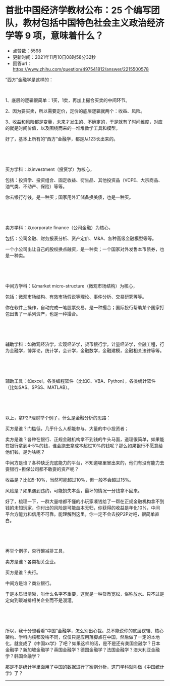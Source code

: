 # 首批中国经济学教材公布：25 个编写团队，教材包括中国特色社会主义政治经济学等 9 项，意味着什么？
- 点赞数：5598
- 更新时间：2021年11月10日08时58分32秒
- 回答url：https://www.zhihu.com/question/497541812/answer/2215500578
<body>
 <p data-pid="psQAPvwM">“西方”金融学是这样的：</p>
 <p class="ztext-empty-paragraph"><br></p>
 <p data-pid="b-LfAP7I">1、底层的逻辑很简单：1买，1卖，再加上撮合买卖的中间环节。</p>
 <p data-pid="GAJIZGrM">2、因为要买卖，所以需要定价，定价的底层逻辑就两个：收益、风险。</p>
 <p data-pid="2XUt2nWn">3、收益和风险都是变量，未来才发生的、不确定的，于是就有了时间维度，对应的就是时间价值，以及围绕而来的一堆堆数学工具和模型。</p>
 <p data-pid="jZuoQfeg">好了，基本上所有的“西方”金融学，都是从123长出来的。</p>
 <p class="ztext-empty-paragraph"><br></p>
 <p class="ztext-empty-paragraph"><br></p>
 <p data-pid="13CCVJEH">买方学科：以investment（投资学）为核心，</p>
 <p data-pid="wXcmrolI">包括：投资学、投资组合、固定收益、衍生品、其他投资品（VCPE、大宗商品、油气类、不动产、保险）等等。</p>
 <p data-pid="5NBHFkv-">你去银行存钱，是一种买；国家用外汇储备换美债，也是一种买。</p>
 <p class="ztext-empty-paragraph"><br></p>
 <p class="ztext-empty-paragraph"><br></p>
 <p data-pid="cK_GFlNy">卖方学科：以corporate finance（公司金融）为核心，</p>
 <p data-pid="yW0_cm1L">包括：公司金融、财务报表分析、资产定价、M&amp;A、各种高级金融模型等等。</p>
 <p data-pid="GVibQ5V9">一个小公司出让自己的股权换点融资，是一种卖；一个国家对外发售本币债券，也是一种卖。</p>
 <p class="ztext-empty-paragraph"><br></p>
 <p class="ztext-empty-paragraph"><br></p>
 <p data-pid="4hlUCDY1">中间方学科：以market micro-structure（微观市场结构）为核心，</p>
 <p data-pid="wAt2LuWT">包括：微观市场结构、有效市场假说等理论、事件分析、交易研究等等。</p>
 <p data-pid="51SbivPM">你在软件上操作，自动完成一笔股票交易，是一种撮合；国际投行帮助某个国家打包出售了一系列资产，也是一种撮合。</p>
 <p class="ztext-empty-paragraph"><br></p>
 <p class="ztext-empty-paragraph"><br></p>
 <p data-pid="0RR9iWqo">辅助学科：如微观经济学，宏观经济学，货币银行学，计量经济学，金融工程，行为金融学，博弈论，统计学，会计学，金融数学，金融建模，金融相关法律等等。</p>
 <p class="ztext-empty-paragraph"><br></p>
 <p class="ztext-empty-paragraph"><br></p>
 <p data-pid="rxE059Px">辅助工具：如excel，各类编程软件（比如C、VBA、Python），各类统计软件（比如SAS、SPSS、MATLAB）。</p>
 <p class="ztext-empty-paragraph"><br></p>
 <p class="ztext-empty-paragraph"><br></p>
 <p data-pid="wbeCHLYW">以上，拿P2P理财举个例子，什么是金融分析的思路：</p>
 <p data-pid="omNrKjHN">买方是谁？门槛低，几乎什么人都能参与，大量的中小投资者；</p>
 <p data-pid="8f1nU9DE">卖方是谁？各种在银行、正规金融机构拿不到钱的牛头马面，道理很简单，如果能在银行拿到4-5%的钱，谁会跑去拿成本超过10%的钱呢？那么如果银行不愿意给他们钱，是为啥呢？</p>
 <p data-pid="CXGJgQmV">中间方是谁？各种缺乏兜底能力的平台，不知道哪里冒出来的，他们有没有能力去耍银行+担保公司都不敢耍的资产呢？</p>
 <p data-pid="OuI8INfw">收益是？比如5-10%，当然可能超过10%，但一般不会超过15%。</p>
 <p data-pid="hGiLem9I">风险是？如果遇到违约，可能损失本金，最坏的情况一分钱拿不回来。</p>
 <p data-pid="eeL4bAGy">好了，梳理一下，一群大量啥都不懂的小玩家凑钱给了一帮在正规金融机构拿不到钱的未知玩家，你付出的风险是可能血本无归，你获得的收益是年化10%，中间平台方能力和信用不可靠。能理解到这里，你一定不会去投P2P对吧，很简单直白。</p>
 <p class="ztext-empty-paragraph"><br></p>
 <p class="ztext-empty-paragraph"><br></p>
 <p data-pid="ipNvy-v5">再举个例子，央行碳减排工具，</p>
 <p data-pid="pxWIA6kS">卖方是谁？各类相关企业。</p>
 <p data-pid="tRS17ho3">买方是谁？央行。</p>
 <p data-pid="_FXrNnHz">中间方是谁？商业银行。</p>
 <p data-pid="Sdw-CAWo">于是本质很清晰，叫什么名字不重要，这就是一种货币宽松，俗称放水。只不过是定向到碳减排相关企业而不是漫灌。</p>
 <p class="ztext-empty-paragraph"><br></p>
 <p class="ztext-empty-paragraph"><br></p>
 <p data-pid="bHotSTIM">所以，我十分想看看“中国”金融学，怎么别出心裁。总不能说你的底层逻辑、核心架构、学科内核都没啥不同，仅仅只是应用落脚点在中国，然后做了一定的本地化，就变成了《中国xx学》了吧？如果这样的话，是不是还有美国金融学？日本金融学？新加坡金融学？英国金融学？德国金融学？法国金融学？澳大利亚金融学？韩国金融学？</p>
 <p data-pid="3E1rdmo2">那是不是统计学里面用了中国的数据进行了案例分析，这门学科就叫做《中国统计学》了？</p>
 <p></p>
 <hr>
 <p></p>
</body>